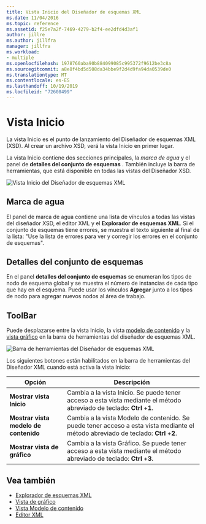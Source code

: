 ```yaml
---
title: Vista Inicio del Diseñador de esquemas XML
ms.date: 11/04/2016
ms.topic: reference
ms.assetid: f25e7a2f-7469-4279-b2f4-ee2dfd4d3af1
author: jillre
ms.author: jillfra
manager: jillfra
ms.workload:
- multiple
ms.openlocfilehash: 1978760aba90b884099085c995372f9612be3c8a
ms.sourcegitcommit: a8e8f4bd5d508da34bbe9f2d4d9fa94da0539de0
ms.translationtype: MT
ms.contentlocale: es-ES
ms.lasthandoff: 10/19/2019
ms.locfileid: "72608499"
---
```

# <a name="start-view"></a>Vista Inicio

La vista Inicio es el punto de lanzamiento del Diseñador de esquemas XML (XSD). Al crear un archivo XSD, verá la vista Inicio en primer lugar.

La vista Inicio contiene dos secciones principales, la *marca de agua* y el panel de **detalles del conjunto de esquemas** . También incluye la barra de herramientas, que está disponible en todas las vistas del Diseñador XSD.

![Vista Inicio del Diseñador de esquemas XML](../xml-tools/media/xsddesigner_startview.gif)

## <a name="watermark"></a>Marca de agua

El panel de marca de agua contiene una lista de vínculos a todas las vistas del diseñador XSD, el editor XML y el **Explorador de esquemas XML**. Si el conjunto de esquemas tiene errores, se muestra el texto siguiente al final de la lista: "Use la lista de errores para ver y corregir los errores en el conjunto de esquemas".

## <a name="schema-set-details"></a>Detalles del conjunto de esquemas

En el panel **detalles del conjunto de esquemas** se enumeran los tipos de nodo de esquema global y se muestra el número de instancias de cada tipo que hay en el esquema. Puede usar los vínculos **Agregar** junto a los tipos de nodo para agregar nuevos nodos al área de trabajo.

## <a name="toolbar"></a>ToolBar

Puede desplazarse entre la vista Inicio, la vista [modelo de contenido](../xml-tools/content-model-view.md) y la [vista gráfico](../xml-tools/graph-view.md) en la barra de herramientas del diseñador de esquemas XML.

![Barra de herramientas del Diseñador de esquemas XML](../xml-tools/media/xsdstartviewtoolbar.gif)

Los siguientes botones están habilitados en la barra de herramientas del Diseñador XML cuando está activa la vista Inicio:

|Opción|Descripción|
|-|-----------------|
|**Mostrar vista Inicio**|Cambia a la vista Inicio. Se puede tener acceso a esta vista mediante el método abreviado de teclado: **Ctrl** +**1**.|
|**Mostrar vista modelo de contenido**|Cambia a la vista Modelo de contenido. Se puede tener acceso a esta vista mediante el método abreviado de teclado: **Ctrl** +**2**.|
|**Mostrar vista de gráfico**|Cambia a la vista Gráfico. Se puede tener acceso a esta vista mediante el método abreviado de teclado: **Ctrl** +**3**.|

## <a name="see-also"></a>Vea también

- [Explorador de esquemas XML](../xml-tools/xml-schema-explorer.md)
- [Vista de gráfico](../xml-tools/graph-view.md)
- [Vista Modelo de contenido](../xml-tools/content-model-view.md)
- [Editor XML](../xml-tools/xml-editor.md)